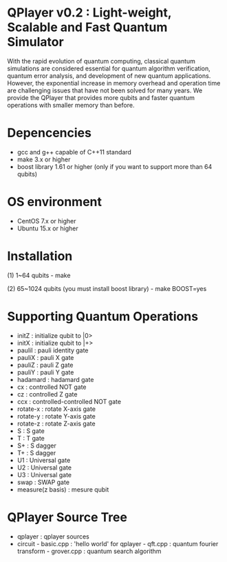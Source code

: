 # QPlayer v0.2 : Light-weight, Scalable and Fast Quantum Simulator

With the rapid evolution of quantum computing, classical quantum simulations
are considered essential for quantum algorithm verification, quantum error
analysis, and development of new quantum applications. However, the exponential
increase in memory overhead and operation time are challenging issues that
have not been solved for many years. We provide the QPlayer that provides
more qubits and faster quantum operations with smaller memory than before.


# Depencencies
 - gcc and g++ capable of C++11 standard
 - make 3.x or higher
 - boost library 1.61 or higher
   (only if you want to support more than 64 qubits)

# OS environment
 - CentOS 7.x or higher
 - Ubuntu 15.x or higher

# Installation
 (1) 1~64 qubits
     - make

 (2) 65~1024 qubits (you must install boost library)
     - make BOOST=yes

# Supporting Quantum Operations
 - initZ              : initialize qubit to |0>
 - initX              : initialize qubit to |+>
 - pauliI             : pauli identity gate
 - pauliX             : pauli X gate
 - pauliZ             : pauli Z gate
 - pauliY             : pauli Y gate
 - hadamard           : hadamard gate
 - cx                 : controlled NOT gate
 - cz                 : controlled Z gate
 - ccx                : controlled-controlled NOT gate
 - rotate-x           : rotate X-axis gate
 - rotate-y           : rotate Y-axis gate
 - rotate-z           : rotate Z-axis gate
 - S                  : S gate
 - T                  : T gate
 - S+                 : S dagger
 - T+                 : S dagger
 - U1                 : Universal gate
 - U2                 : Universal gate
 - U3                 : Universal gate
 - swap               : SWAP gate
 - measure(z basis)   : mesure qubit

# QPlayer Source Tree
  - qplayer                : qplayer sources
  - circuit - basic.cpp    : 'hello world' for qplayer
            - qft.cpp      : quantum fourier transform
            - grover.cpp   : quantum search algorithm

